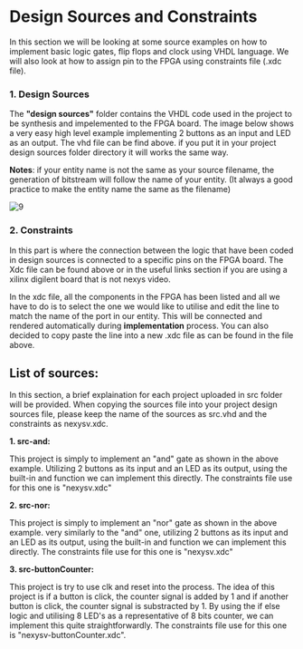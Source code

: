 # Design Sources and Constraints

In this section we will be looking at some source examples on how to implement basic logic gates, flip flops and clock using VHDL language. We will also look at how to assign pin to the FPGA using constraints file (.xdc file).

### 1. Design Sources

The **"design sources"** folder contains the VHDL code used in the project to be synthesis and impelemented to the FPGA board. The image below shows a very easy high level example implementing 2 buttons as an input and LED as an output. The vhd file can be find above. if you put it in your project design sources folder directory it will works the same way. 

**Notes**: if your entity name is not the same as your source filename, the generation of bitstream will follow the name of your entity. (It always a good practice to make the entity name the same as the filename) 

![9](https://github.com/user-attachments/assets/506037e2-86b6-4280-be13-3ae64799aae1)

### 2. Constraints

In this part is where the connection between the logic that have been coded in design sources is connected to a specific pins on the FPGA board. The Xdc file can be found above or in the useful links section if you are using a xilinx digilent board that is not nexys video. 

In the xdc file, all the components in the FPGA has been listed and all we have to do is to select the one we would like to utilise and edit the line to match the name of the port in our entity. This will be connected and rendered automatically during **implementation** process. You can also decided to copy paste the line into a new .xdc file as can be found in the file above. 

## **List of sources:**
In this section, a brief explaination for each project uploaded in src folder will be provided. When copying the sources file into your project design sources file, please keep the name of the sources as src.vhd and the constraints as nexysv.xdc. 

**1. src-and:**

This project is simply to implement an "and" gate as shown in the above example. Utilizing 2 buttons as its input and an LED as its output, using the built-in and function we can implement this directly. The constraints file use for this one is "nexysv.xdc"

**2. src-nor:**

This project is simply to implement an "nor" gate as shown in the above example. very similarly to the "and" one, utilizing 2 buttons as its input and an LED as its output, using the built-in and function we can implement this directly. The constraints file use for this one is "nexysv.xdc"

**3. src-buttonCounter:**

This project is try to use clk and reset into the process. The idea of this project is if a button is click, the counter signal is added by 1 and if another button is click, the counter signal is substracted by 1. By using the if else logic and utilising 8 LED's as a representative of 8 bits counter, we can implement this quite straightforwardly. The constraints file use for this one is "nexysv-buttonCounter.xdc". 

